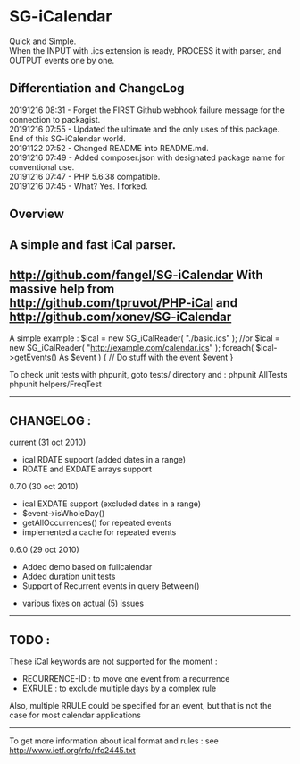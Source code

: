 # SG-iCalendar

Quick and Simple.        
When the INPUT with .ics extension is ready, PROCESS it with parser, and OUTPUT events one by one.

## Differentiation and ChangeLog 

20191216 08:31 - Forget the FIRST Github webhook failure message for the connection to packagist.        
20191216 07:55 - Updated the ultimate and the only uses of this package. End of this SG-iCalendar world.        
20191122 07:52 - Changed README into README.md.        
20191216 07:49 - Added composer.json with designated package name for conventional use.        
20191216 07:47 - PHP 5.6.38 compatible.        
20191216 07:45 - What? Yes. I forked.

## Overview

A simple and fast iCal parser.
-------------------------------------------------------------------------------

http://github.com/fangel/SG-iCalendar
With massive help from http://github.com/tpruvot/PHP-iCal
and http://github.com/xonev/SG-iCalendar
-------------------------------------------------------------------------------

A simple example :
 $ical = new SG_iCalReader( "./basic.ics" );
 //or
 $ical = new SG_iCalReader( "http://example.com/calendar.ics" );
 foreach( $ical->getEvents() As $event ) {
   // Do stuff with the event $event
 }

To check unit tests with phpunit, goto tests/ directory and :
 phpunit AllTests
 phpunit helpers/FreqTest

-------------------------------------------------------------------------------
CHANGELOG :
-------------------------------------------------------------------------------

current (31 oct 2010)
 + ical RDATE support (added dates in a range)
 + RDATE and EXDATE arrays support

0.7.0 (30 oct 2010)
 + ical EXDATE support (excluded dates in a range)
 + $event->isWholeDay()
 + getAllOccurrences() for repeated events
 + implemented a cache for repeated events

0.6.0 (29 oct 2010)
 + Added demo based on fullcalendar
 + Added duration unit tests
 + Support of Recurrent events in query Between()
 * various fixes on actual (5) issues

-------------------------------------------------------------------------------
TODO :
-------------------------------------------------------------------------------

These iCal keywords are not supported for the moment :
 - RECURRENCE-ID : to move one event from a recurrence
 - EXRULE : to exclude multiple days by a complex rule

Also, multiple RRULE could be specified for an event,
but that is not the case for most calendar applications

-------------------------------------------------------------------------------
To get more information about ical format and rules :
see http://www.ietf.org/rfc/rfc2445.txt
